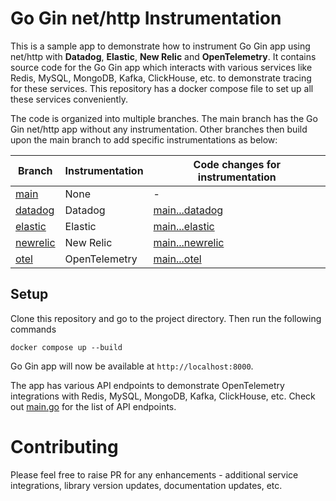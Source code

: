 # Go Gin net/http Instrumentation

This is a sample app to demonstrate how to instrument Go Gin app using net/http with **Datadog**, **Elastic**, **New Relic** and **OpenTelemetry**. It contains source code for the Go Gin app which interacts with various services like Redis, MySQL, MongoDB, Kafka, ClickHouse, etc. to demonstrate tracing for these services. This repository has a docker compose file to set up all these services conveniently.

The code is organized into multiple branches. The main branch has the Go Gin net/http app without any instrumentation. Other branches then build upon the main branch to add specific instrumentations as below:

| Branch                                                                                         | Instrumentation | Code changes for instrumentation                                                                                |
| ---------------------------------------------------------------------------------------------- | --------------- | --------------------------------------------------------------------------------------------------------------- |
| [main](https://github.com/cubeapm/sample_app_go_gin_http/tree/main)         | None            | -                                                                                                               |
| [datadog](https://github.com/cubeapm/sample_app_go_gin_http/tree/datadog) | Datadog       | [main...datadog](https://github.com/cubeapm/sample_app_go_gin_http/compare/main...datadog) |
| [elastic](https://github.com/cubeapm/sample_app_go_gin_http/tree/elastic)         | Elastic   | [main...elastic](https://github.com/cubeapm/sample_app_go_gin_http/compare/main...elastic)         |
| [newrelic](https://github.com/cubeapm/sample_app_go_gin_http/tree/newrelic) | New Relic       | [main...newrelic](https://github.com/cubeapm/sample_app_go_gin_http/compare/main...newrelic) |
| [otel](https://github.com/cubeapm/sample_app_go_gin_http/tree/otel)         | OpenTelemetry   | [main...otel](https://github.com/cubeapm/sample_app_go_gin_http/compare/main...otel)         |

## Setup

Clone this repository and go to the project directory. Then run the following commands

```
docker compose up --build
```

Go Gin app will now be available at `http://localhost:8000`.

The app has various API endpoints to demonstrate OpenTelemetry integrations with Redis, MySQL, MongoDB, Kafka, ClickHouse, etc. Check out [main.go](main.go) for the list of API endpoints.

# Contributing

Please feel free to raise PR for any enhancements - additional service integrations, library version updates, documentation updates, etc.
